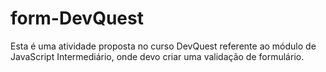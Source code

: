 # form-DevQuest
Esta é uma atividade proposta no curso DevQuest referente ao módulo de JavaScript Intermediário, onde devo criar uma validação de formulário.
